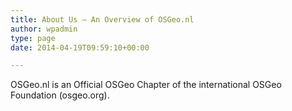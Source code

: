 ```yaml
---
title: About Us – An Overview of OSGeo.nl
author: wpadmin
type: page
date: 2014-04-19T09:59:10+00:00

---
```

OSGeo.nl is an Official OSGeo Chapter of the international OSGeo Foundation (osgeo.org).